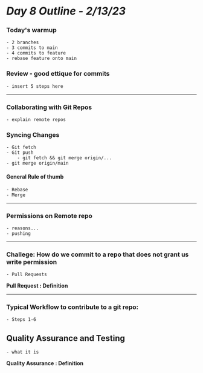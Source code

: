 # ***Day 8 Outline - 2/13/23***

### **Today's warmup**
    - 2 branches
    - 3 commits to main
    - 4 commits to feature
    - rebase feature onto main

### **Review - good ettique for commits**
    - insert 5 steps here

---

### **Collaborating with Git Repos**
    - explain remote repos


### **Syncing Changes**
    - Git fetch
    - Git push
        - git fetch && git merge origin/...
    - git merge origin/main

#### **General Rule of thumb**
    - Rebase
    - Merge

---

### **Permissions on Remote repo**
    - reasons...
    - pushing

---

### **Challege: How do we commit to a repo that does not grant us write permission**
    - Pull Requests
**Pull Request
: Definition**

---

### **Typical Workflow to contribute to a git repo:**
    - Steps 1-6

## **Quality Assurance and Testing**
    - what it is
**Quality Assurance
: Definition**
    
